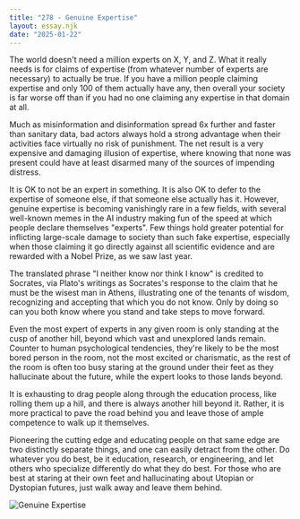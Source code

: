 ```yaml
---
title: "278 - Genuine Expertise"
layout: essay.njk
date: "2025-01-22"
---
```


The world doesn't need a million experts on X, Y, and Z. What it really needs is for claims of expertise (from whatever number of experts are necessary) to actually be true. If you have a million people claiming expertise and only 100 of them actually have any, then overall your society is far worse off than if you had no one claiming any expertise in that domain at all.

Much as misinformation and disinformation spread 6x further and faster than sanitary data, bad actors always hold a strong advantage when their activities face virtually no risk of punishment. The net result is a very expensive and damaging illusion of expertise, where knowing that none was present could have at least disarmed many of the sources of impending distress.

It is OK to not be an expert in something. It is also OK to defer to the expertise of someone else, if that someone else actually has it. However, genuine expertise is becoming vanishingly rare in a few fields, with several well-known memes in the AI industry making fun of the speed at which people declare themselves "experts". Few things hold greater potential for inflicting large-scale damage to society than such fake expertise, especially when those claiming it go directly against all scientific evidence and are rewarded with a Nobel Prize, as we saw last year.

The translated phrase "I neither know nor think I know" is credited to Socrates, via Plato's writings as Socrates's response to the claim that he must be the wisest man in Athens, illustrating one of the tenants of wisdom, recognizing and accepting that which you do not know. Only by doing so can you both know where you stand and take steps to move forward.

Even the most expert of experts in any given room is only standing at the cusp of another hill, beyond which vast and unexplored lands remain. Counter to human psychological tendencies, they're likely to be the most bored person in the room, not the most excited or charismatic, as the rest of the room is often too busy staring at the ground under their feet as they hallucinate about the future, while the expert looks to those lands beyond.

It is exhausting to drag people along through the education process, like rolling them up a hill, and there is always another hill beyond it. Rather, it is more practical to pave the road behind you and leave those of ample competence to walk up it themselves.

Pioneering the cutting edge and educating people on that same edge are two distinctly separate things, and one can easily detract from the other. Do whatever you do best, be it education, research, or engineering, and let others who specialize differently do what they do best. For those who are best at staring at their own feet and hallucinating about Utopian or Dystopian futures, just walk away and leave them behind.

![Genuine Expertise](https://media.licdn.com/dms/image/v2/D5622AQGMhiQ0lu1ILA/feedshare-shrink_800/B56ZSB8vcdHwAg-/0/1737346972212?e=1740614400&v=beta&t=8lgSNccUMeuxm0YbzIYPCLZPCBUGYFMPb1HLxqxcVag)